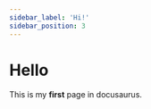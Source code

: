 ```yaml
---
sidebar_label: 'Hi!'
sidebar_position: 3
---
```


# Hello

This is my **first** page in docusaurus.
